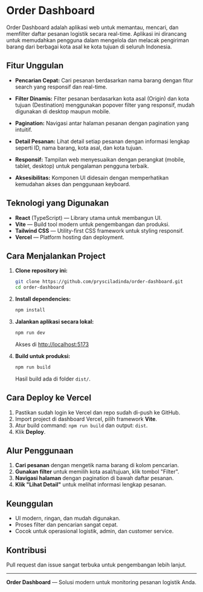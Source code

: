 # Order Dashboard

Order Dashboard adalah aplikasi web untuk memantau, mencari, dan memfilter daftar pesanan logistik secara real-time. Aplikasi ini dirancang untuk memudahkan pengguna dalam mengelola dan melacak pengiriman barang dari berbagai kota asal ke kota tujuan di seluruh Indonesia.

## Fitur Unggulan

- **Pencarian Cepat:**
  Cari pesanan berdasarkan nama barang dengan fitur search yang responsif dan real-time.

- **Filter Dinamis:**
  Filter pesanan berdasarkan kota asal (Origin) dan kota tujuan (Destination) menggunakan popover filter yang responsif, mudah digunakan di desktop maupun mobile.

- **Pagination:**
  Navigasi antar halaman pesanan dengan pagination yang intuitif.

- **Detail Pesanan:**
  Lihat detail setiap pesanan dengan informasi lengkap seperti ID, nama barang, kota asal, dan kota tujuan.

- **Responsif:**
  Tampilan web menyesuaikan dengan perangkat (mobile, tablet, desktop) untuk pengalaman pengguna terbaik.

- **Aksesibilitas:**
  Komponen UI didesain dengan memperhatikan kemudahan akses dan penggunaan keyboard.

## Teknologi yang Digunakan

- **React** (TypeScript) — Library utama untuk membangun UI.
- **Vite** — Build tool modern untuk pengembangan dan produksi.
- **Tailwind CSS** — Utility-first CSS framework untuk styling responsif.
- **Vercel** — Platform hosting dan deployment.

## Cara Menjalankan Project

1. **Clone repository ini:**
   ```bash
   git clone https://github.com/prysciladinda/order-dashboard.git
   cd order-dashboard
   ```
2. **Install dependencies:**
   ```bash
   npm install
   ```
3. **Jalankan aplikasi secara lokal:**

   ```bash
   npm run dev
   ```

   Akses di [http://localhost:5173](http://localhost:5173)

4. **Build untuk produksi:**
   ```bash
   npm run build
   ```
   Hasil build ada di folder `dist/`.

## Cara Deploy ke Vercel

1. Pastikan sudah login ke Vercel dan repo sudah di-push ke GitHub.
2. Import project di dashboard Vercel, pilih framework **Vite**.
3. Atur build command: `npm run build` dan output: `dist`.
4. Klik **Deploy**.

## Alur Penggunaan

1. **Cari pesanan** dengan mengetik nama barang di kolom pencarian.
2. **Gunakan filter** untuk memilih kota asal/tujuan, klik tombol "Filter".
3. **Navigasi halaman** dengan pagination di bawah daftar pesanan.
4. **Klik "Lihat Detail"** untuk melihat informasi lengkap pesanan.

## Keunggulan

- UI modern, ringan, dan mudah digunakan.
- Proses filter dan pencarian sangat cepat.
- Cocok untuk operasional logistik, admin, dan customer service.

## Kontribusi

Pull request dan issue sangat terbuka untuk pengembangan lebih lanjut.

---

**Order Dashboard** — Solusi modern untuk monitoring pesanan logistik Anda.
